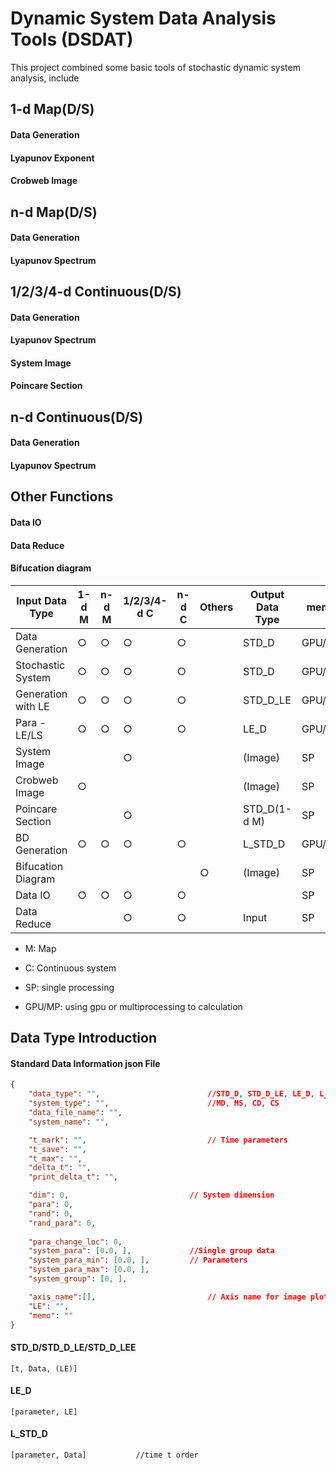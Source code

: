 # Dynamic System Data Analysis Tools (DSDAT)

This project combined some basic tools of stochastic dynamic system analysis, include 

## 1-d Map(D/S)

#### Data Generation

#### Lyapunov Exponent

#### Crobweb Image

## n-d Map(D/S)

#### Data Generation

#### Lyapunov Spectrum

## 1/2/3/4-d Continuous(D/S)

#### Data Generation

#### Lyapunov Spectrum

#### System Image

#### Poincare Section

## n-d Continuous(D/S)

#### Data Generation

#### Lyapunov Spectrum

## Other Functions

#### Data IO

#### Data Reduce

#### Bifucation diagram


Input Data Type     | 1-d M | n-d M | 1/2/3/4-d C | n-d C | Others | Output Data Type| memo 
---                 | ---   | ---   | ---         | ---   | ---    | --- | ---
Data Generation     | ○     | ○     | ○           | ○     |        | STD_D| GPU/MP
Stochastic System   | ○     | ○     | ○           | ○     |        | STD_D| GPU/MP
Generation with LE  | ○     | ○     | ○           | ○     |        | STD_D_LE| GPU/MP
Para - LE/LS        | ○     | ○     | ○           | ○     |        | LE_D| GPU/MP
System Image        |       |       | ○           |       |        | (Image)| SP
Crobweb Image       | ○     |       |             |       |        | (Image)| SP
Poincare Section    |       |       | ○           |       |        | STD_D(1-d M)| SP
BD Generation       | ○     | ○     | ○           | ○     |        | L_STD_D| GPU/MP
Bifucation Diagram  |       |       |             |       | ○      | (Image)| SP
Data IO             | ○     | ○     | ○           | ○     |        | | SP
Data Reduce         |       |       | ○           | ○     |        | Input| SP

* M: Map

* C: Continuous system

* SP: single processing

* GPU/MP: using gpu or multiprocessing to calculation


## Data Type Introduction

#### Standard Data Information json File
``` json
{
    "data_type": "",                        //STD_D, STD_D_LE, LE_D, L_STD_D
    "system_type": "",                      //MD, MS, CD, CS
    "data_file_name": "",
    "system_name": "",

    "t_mark": "",                           // Time parameters
    "t_save": "",
    "t_max": "",
    "delta_t": "",
    "print_delta_t": "",

    "dim": 0,                           // System dimension
    "para": 0,
    "rand": 0,
    "rand_para": 0,
    
    "para_change_loc": 0,
    "system_para": [0.0, ],             //Single group data     
    "system_para_min": [0.0, ],         // Parameters
    "system_para_max": [0.0, ],
    "system_group": [0, ],

    "axis_name":[],                         // Axis name for image plot
    "LE": "",
    "memo": ""
}
```


#### STD_D/STD_D_LE/STD_D_LEE
```
[t, Data, (LE)]
```

#### LE_D
``` 
[parameter, LE]
```


#### L_STD_D
``` 
[parameter, Data]           //time t order
```
